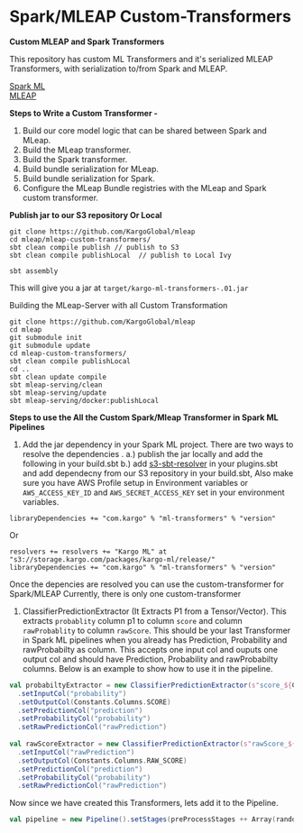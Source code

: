 # Spark/MLEAP Custom-Transformers  
  
**Custom MLEAP and Spark Transformers**  
  
This repository has custom ML Transformers and it's serialized MLEAP Transformers, with serialization to/from Spark and MLEAP.  
  
[Spark ML](https://spark.apache.org/docs/latest/ml-guide.html)  
[MLEAP](https://github.com/combust/mleap)
  
**Steps to Write a Custom Transformer -**  
1. Build our core model logic that can be shared between Spark and MLeap.  
2. Build the MLeap transformer.  
3. Build the Spark transformer.  
4. Build bundle serialization for MLeap.  
5. Build bundle serialization for Spark.  
6. Configure the MLeap Bundle registries with the MLeap and Spark custom transformer.  
  
**Publish jar to our S3 repository Or Local**  
  
```  
git clone https://github.com/KargoGlobal/mleap  
cd mleap/mleap-custom-transformers/  
sbt clean compile publish // publish to S3  
sbt clean compile publishLocal  // publish to Local Ivy
```  
  
```sbtshell  
sbt assembly  
```  
This will give you a jar at `target/kargo-ml-transformers-.01.jar`  

Building the MLeap-Server with all Custom Transformation  
```  
git clone https://github.com/KargoGlobal/mleap  
cd mleap  
git submodule init  
git submodule update  
cd mleap-custom-transformers/  
sbt clean compile publishLocal  
cd ..  
sbt clean update compile  
sbt mleap-serving/clean  
sbt mleap-serving/update  
sbt mleap-serving/docker:publishLocal  
```  
  
**Steps to use the All the Custom Spark/Mleap Transformer in Spark ML Pipelines**  
1. Add the jar dependency in your Spark ML project. There are two ways to resolve the dependencies .
a.) publish the jar locally and  add the following in your build.sbt
b.)  add [s3-sbt-resolver](https://github.com/frugalmechanic/fm-sbt-s3-resolver) in your plugins.sbt and add dependecny from our S3 repository in your build.sbt, Also make sure you have AWS Profile setup in Environment variables or `AWS_ACCESS_KEY_ID` and `AWS_SECRET_ACCESS_KEY` set in your environment variables.
```sbtshell
libraryDependencies += "com.kargo" % "ml-transformers" % "version"
```
Or
```sbtshell
resolvers += resolvers += "Kargo ML" at "s3://storage.kargo.com/packages/kargo-ml/release/"
libraryDependencies += "com.kargo" % "ml-transformers" % "version"
```
Once the depencies are resolved you can use the custom-transformer for Spark/MLEAP
Currently, there is only one custom-transformer
1. ClassifierPredictionExtractor (It Extracts P1 from a Tensor/Vector). This extracts `probablity` column p1 to column `score` and column `rawProbablity` to column `rawScore`. This should be your last Transformer in Spark ML pipelines when you already has Prediction, Probability and rawProbabilty as column. This accepts one input col and ouputs one output col and should have Prediction, Probability and rawProbabilty columns. Below is an example to show how to use it in the pipeline.
````scala
val probabiltyExtractor = new ClassifierPredictionExtractor(s"score_${Constants.Transformer.CLASSIFIER_TRANSFORMER}", new ClassifierPredictionModel)  
  .setInputCol("probability")  
  .setOutputCol(Constants.Columns.SCORE)  
  .setPredictionCol("prediction")  
  .setProbabilityCol("probability")  
  .setRawPredictionCol("rawPrediction")  
  
val rawScoreExtractor = new ClassifierPredictionExtractor(s"rawScore_${Constants.Transformer.CLASSIFIER_TRANSFORMER}", new ClassifierPredictionModel)  
  .setInputCol("rawPrediction")  
  .setOutputCol(Constants.Columns.RAW_SCORE)  
  .setPredictionCol("prediction")  
  .setProbabilityCol("probability")  
  .setRawPredictionCol("rawPrediction")
````
Now since we have created this Transformers, lets add it to the Pipeline.
````Scala 
val pipeline = new Pipeline().setStages(preProcessStages ++ Array(randomForestClassifier) ++ Array(probabiltyExtractor, rawScoreExtractor))
````
